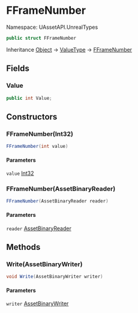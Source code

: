 # FFrameNumber

Namespace: UAssetAPI.UnrealTypes

```csharp
public struct FFrameNumber
```

Inheritance [Object](https://docs.microsoft.com/en-us/dotnet/api/system.object) → [ValueType](https://docs.microsoft.com/en-us/dotnet/api/system.valuetype) → [FFrameNumber](./uassetapi.unrealtypes.fframenumber.md)

## Fields

### **Value**

```csharp
public int Value;
```

## Constructors

### **FFrameNumber(Int32)**

```csharp
FFrameNumber(int value)
```

#### Parameters

`value` [Int32](https://docs.microsoft.com/en-us/dotnet/api/system.int32)<br>

### **FFrameNumber(AssetBinaryReader)**

```csharp
FFrameNumber(AssetBinaryReader reader)
```

#### Parameters

`reader` [AssetBinaryReader](./uassetapi.assetbinaryreader.md)<br>

## Methods

### **Write(AssetBinaryWriter)**

```csharp
void Write(AssetBinaryWriter writer)
```

#### Parameters

`writer` [AssetBinaryWriter](./uassetapi.assetbinarywriter.md)<br>
